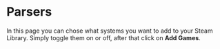 # Parsers

In this page you can chose what systems you want to add to your Steam Library. Simply toggle them on or off, after that click on **Add Games**.